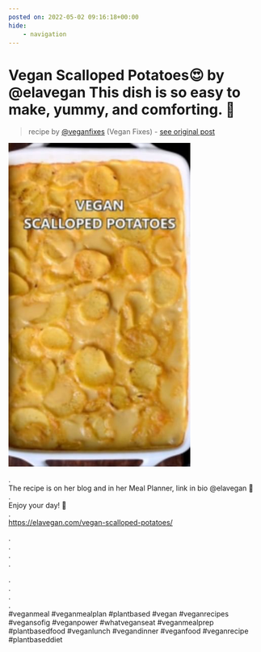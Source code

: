 ```yaml
---
posted on: 2022-05-02 09:16:18+00:00
hide:
    - navigation
---
```


# Vegan Scalloped Potatoes😍  by @elavegan This dish is so easy to make, yummy, and comforting. 🙌 

> recipe by [@veganfixes](https://www.instagram.com/veganfixes/) 
(Vegan Fixes) - [see original post](https://instagram.com/p/CdDN9RAJNiL)

![](../img/veganfixes_02-05-2022_0905.png)

.  
The recipe is on her blog and in her Meal Planner, link in bio @elavegan 🥰  
.  
Enjoy your day! 💛  
.  
https://elavegan.com/vegan-scalloped-potatoes/  
  
.  
.  
.  
.  
  
.  
.  
.  
.  
\#veganmeal \#veganmealplan  \#plantbased \#vegan \#veganrecipes \#vegansofig \#veganpower \#whatveganseat \#veganmealprep \#plantbasedfood \#veganlunch \#vegandinner \#veganfood \#veganrecipe \#plantbaseddiet   